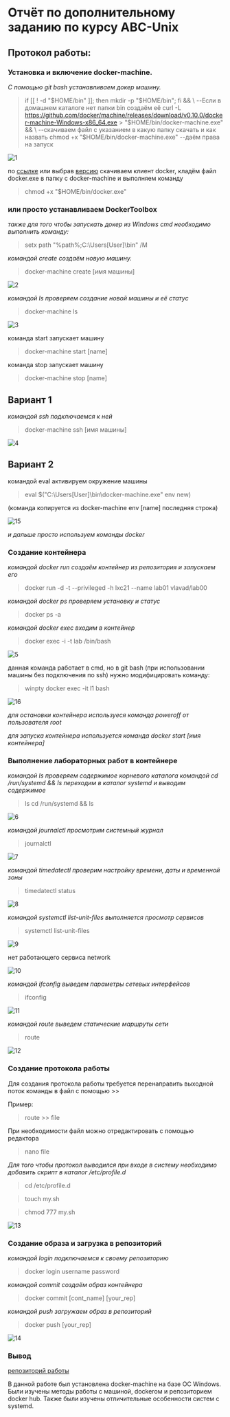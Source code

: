 # Отчёт по дополнительному заданию по курсу ABC-Unix
## Протокол  работы:
### Установка и включение docker-machine.

*С помощью git bash устанавливаем докер машину.*

>if [[ ! -d "$HOME/bin" ]]; then mkdir -p "$HOME/bin"; fi && \   --Если в домашнем каталоге нет папки bin создаём её
>curl -L https://github.com/docker/machine/releases/download/v0.10.0/docker-machine-Windows-x86_64.exe > "$HOME/bin/docker-machine.exe" && \ --скачиваем файл с указанием в какую папку скачать и как назвать
>chmod +x "$HOME/bin/docker-machine.exe"  --даём права на запуск
  
![1](/images/1.png)

по [ссылке](https://get.docker.com/builds/Windows/x86_64/docker-17.04.0-ce.zip) или выбрав [версию](https://github.com/docker/docker/releases) скачиваем клиент docker, кладём файл docker.exe в папку с docker-machine и выполняем команду

>chmod +x "$HOME/bin/docker.exe"

### или просто устанавливаем DockerToolbox

*также для того чтобы запускать докер из Windows cmd необходимо выполнить команду:*

>setx path "%path%;C:\Users\[User]\bin" /M

*командой create создаём новую машину.*

>docker-machine create [имя машины]
  
![2](/images/2.png)

*командой ls проверяем создание новой машины и её статус*

>docker-machine ls

![3](/images/3.png)

команда start запускает машину
>docker-machine start [name] 

команда stop запускает машину
>docker-machine stop [name] 

## Вариант 1

*командой ssh подключаемся к ней*

>docker-machine ssh [имя машины]

![4](/images/4.png)

## Вариант 2

командой eval активируем окружение машины

>eval $("C:\Users\[User]\bin\docker-machine.exe" env new)

(команда копируется из docker-machine env [name] последняя строка)

![15](/images/15.png)

*и дальше просто используем команды docker*

### Создание контейнера

*командой docker run создаём контейнер из репозитория и запускаем его*

>docker run -d -t --privileged -h lxc21 --name lab01 vlavad/lab00

*командой docker ps проверяем установку и статус*

>docker ps -a

*командой docker exec входим в контейнер*

>docker exec -i -t lab<NN> /bin/bash

![5](/images/5.png)

данная команда работает в cmd, но в git bash (при использовании машины без подключения по ssh) нужно модифицировать команду:

>winpty docker exec -it l1 bash

![16](/images/16.png)

*для остановки контейнера используеся команда poweroff от пользователя root*

*для запуска контейнера используется команда docker start [имя контейнера]*

### Выполнение лабораторных работ в контейнере

*командой ls проверяем содержимое корневого каталога*
*командой cd /run/systemd && ls переходим в каталог systemd и выводим содержимое*

>ls
>cd /run/systemd && ls

![6](/images/6.png)

*командой journalctl просмотрим системный журнал*

>journalctl

![7](/images/7.png)

*командой timedatectl проверим настройку времени, даты и временной зоны*

>timedatectl status

![8](/images/8.png)

*командой systemctl list-unit-files выполняется просмотр сервисов*

>systemctl list-unit-files

![9](/images/9.png)

нет работающего сервиса network 

![10](/images/10.png)

*командой ifconfig выведем параметры сетевых интерфейсов*

>ifconfig

![11](/images/11.png)

*командой route выведем статические маршруты сети*

>route

![12](/images/12.png)

### Создание протокола работы

Для создания протокола работы требуется перенаправить выходной поток команды в файл с помощью >>

Пример:

>route >> file

При необходимости файл можно отредактировать с помощью редактора

> nano file

*Для того чтобы протокол выводился при входе в систему необходимо добавить скрипт в каталог /etc/profile.d*

>cd /etc/profile.d

>touch my.sh

>chmod 777 my.sh

![13](/images/13.png)

### Создание образа и загрузка в репозиторий

*командой login подключаемся к своему репозиторию*

>docker login
>username
>password

*командой commit создаём образ контейнера*

>docker commit [cont_name] [your_rep]

*командой push загружаем образ в репозиторий*

>docker push [your_rep]

![14](/images/14.png)

### Вывод

[репозиторий работы](https://hub.docker.com/r/alxloginov/lab01/)

В данной работе был установлена docker-machine на базе ОС Windows. Были изучены методы работы с машиной, dockerом и репозиторием docker hub. Также были изучены отличительные особенности систем с systemd.


